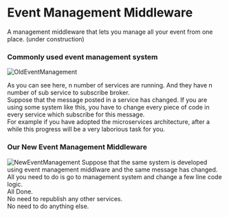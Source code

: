 # Event Management Middleware
A management middleware that lets you manage all your event from one place. (under construction)

### Commonly used event management system
![OldEventManagement](https://user-images.githubusercontent.com/48536631/54880706-db02e780-4e58-11e9-876e-641ac55c98ed.png)

As you can see here, n number of services are running. And they have n number of sub service to subscribe broker.  
Suppose that the message posted in a service has changed. If you are using some system like this, you have to change every piece of code in every service which subscribe for this message.  
For example if you have adopted the microservices architecture, after a while this progress will be a very laborious task for you.

### Our New Event Management Middleware
![NewEventManagement](https://user-images.githubusercontent.com/48536631/54880672-44cec180-4e58-11e9-99d9-0d8ad4a61722.png)
Suppose that the same system is developed using event management middlware and the same message has changed.  
All you need to do is go to management system and change a few line code logic.  
All Done.  
No need to republish any other services.  
No need to do anything else.
